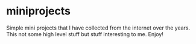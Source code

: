 # miniprojects
Simple mini projects that I have collected from the internet over the years. This not some high level stuff but stuff interesting to me. Enjoy!
